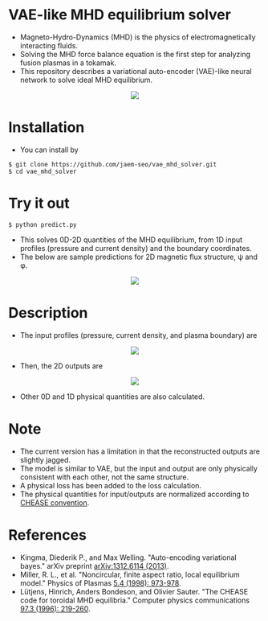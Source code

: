# VAE-like MHD equilibrium solver
- Magneto-Hydro-Dynamics (MHD) is the physics of electromagnetically interacting fluids.
- Solving the MHD force balance equation is the first step for analyzing fusion plasmas in a tokamak.
- This repository describes a variational auto-encoder (VAE)-like neural network to solve ideal MHD equilibrium.
<p align="center">
  <img src="https://user-images.githubusercontent.com/46472432/168963839-3114ff3d-b50a-4e6f-aab1-b1d4bd96aea8.png">
</p>

# Installation
- You can install by
```
$ git clone https://github.com/jaem-seo/vae_mhd_solver.git
$ cd vae_mhd_solver
```

# Try it out
```
$ python predict.py
```
- This solves 0D-2D quantities of the MHD equilibrium, from 1D input profiles (pressure and current density) and the boundary coordinates.
- The below are sample predictions for 2D magnetic flux structure, ψ and φ.
<p align="center">
  <img src="https://user-images.githubusercontent.com/46472432/168748038-36ac52c3-b2b4-4a9e-98cb-00af03765977.png">
</p>

# Description
- The input profiles (pressure, current density, and plasma boundary) are
<p align="center">
  <img src="https://user-images.githubusercontent.com/46472432/168934018-e295b894-6277-47e4-a496-0f18d59ee977.png">
</p>

- Then, the 2D outputs are
<p align="center">
  <img src="https://user-images.githubusercontent.com/46472432/168748830-af80e7c4-6879-4180-a14a-54b4aa9bca00.png">
</p>

- Other 0D and 1D physical quantities are also calculated.

# Note
- The current version has a limitation in that the reconstructed outputs are slightly jagged.
- The model is similar to VAE, but the input and output are only physically consistent with each other, not the same structure.
- A physical loss has been added to the loss calculation.
- The physical quantities for input/outputs are normalized according to [CHEASE convention](https://crppwww.epfl.ch/~sauter/chease/chease_normalization.pdf).

# References
- Kingma, Diederik P., and Max Welling. "Auto-encoding variational bayes." arXiv preprint [arXiv:1312.6114 (2013)](https://arxiv.org/abs/1312.6114).
- Miller, R. L., et al. "Noncircular, finite aspect ratio, local equilibrium model." Physics of Plasmas [5.4 (1998): 973-978](https://aip.scitation.org/doi/abs/10.1063/1.872666).
- Lütjens, Hinrich, Anders Bondeson, and Olivier Sauter. "The CHEASE code for toroidal MHD equilibria." Computer physics communications [97.3 (1996): 219-260](https://www.sciencedirect.com/science/article/pii/001046559600046X).
